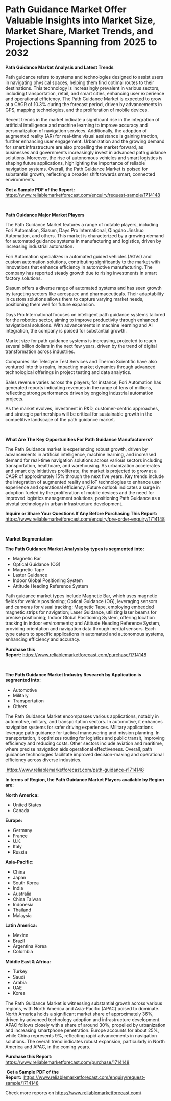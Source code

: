<p><h1>Path Guidance Market Offer Valuable Insights into Market Size, Market Share, Market Trends, and Projections Spanning from 2025 to 2032</h1></p><p><strong>Path Guidance Market Analysis and Latest Trends</strong></p>
<p><p>Path guidance refers to systems and technologies designed to assist users in navigating physical spaces, helping them find optimal routes to their destinations. This technology is increasingly prevalent in various sectors, including transportation, retail, and smart cities, enhancing user experience and operational efficiency. The Path Guidance Market is expected to grow at a CAGR of 10.3% during the forecast period, driven by advancements in GPS, mapping technologies, and the proliferation of mobile devices.</p><p>Recent trends in the market indicate a significant rise in the integration of artificial intelligence and machine learning to improve accuracy and personalization of navigation services. Additionally, the adoption of augmented reality (AR) for real-time visual assistance is gaining traction, further enhancing user engagement. Urbanization and the growing demand for smart infrastructure are also propelling the market forward, as businesses and governments increasingly invest in advanced path guidance solutions. Moreover, the rise of autonomous vehicles and smart logistics is shaping future applications, highlighting the importance of reliable navigation systems. Overall, the Path Guidance Market is poised for substantial growth, reflecting a broader shift towards smart, connected environments.</p></p>
<p><strong>Get a Sample PDF of the Report:&nbsp;</strong> <a href="https://www.reliablemarketforecast.com/enquiry/request-sample/1714148?utm_campaign=3132&utm_medium=2&utm_source=Github&utm_content=ia&utm_term=10032025&utm_id=path-guidance">https://www.reliablemarketforecast.com/enquiry/request-sample/1714148</a></p>
<p>&nbsp;</p>
<p><strong>Path Guidance Major Market Players</strong></p>
<p><p>The Path Guidance Market features a range of notable players, including Fori Automation, Siasum, Days Pro International, Qingdao Jinshuo Automation, and others. This market is characterized by a growing demand for automated guidance systems in manufacturing and logistics, driven by increasing industrial automation.</p><p>Fori Automation specializes in automated guided vehicles (AGVs) and custom automation solutions, contributing significantly to the market with innovations that enhance efficiency in automotive manufacturing. The company has reported steady growth due to rising investments in smart factory solutions.</p><p>Siasum offers a diverse range of automated systems and has seen growth by targeting sectors like aerospace and pharmaceuticals. Their adaptability in custom solutions allows them to capture varying market needs, positioning them well for future expansion.</p><p>Days Pro International focuses on intelligent path guidance systems tailored for the robotics sector, aiming to improve productivity through enhanced navigational solutions. With advancements in machine learning and AI integration, the company is poised for substantial growth.</p><p>Market size for path guidance systems is increasing, projected to reach several billion dollars in the next few years, driven by the trend of digital transformation across industries.</p><p>Companies like Teledyne Test Services and Thermo Scientific have also ventured into this realm, impacting market dynamics through advanced technological offerings in project testing and data analytics.</p><p>Sales revenue varies across the players; for instance, Fori Automation has generated reports indicating revenues in the range of tens of millions, reflecting strong performance driven by ongoing industrial automation projects.</p><p>As the market evolves, investment in R&D, customer-centric approaches, and strategic partnerships will be critical for sustainable growth in the competitive landscape of the path guidance market.</p></p>
<p>&nbsp;</p>
<p><strong>What Are The Key Opportunities For Path Guidance Manufacturers?</strong></p>
<p><p>The Path Guidance market is experiencing robust growth, driven by advancements in artificial intelligence, machine learning, and increased demand for real-time navigation solutions across various sectors including transportation, healthcare, and warehousing. As urbanization accelerates and smart city initiatives proliferate, the market is projected to grow at a CAGR of approximately 15% through the next five years. Key trends include the integration of augmented reality and IoT technologies to enhance user experience and operational efficiency. Future outlook indicates a surge in adoption fueled by the proliferation of mobile devices and the need for improved logistics management solutions, positioning Path Guidance as a pivotal technology in urban infrastructure development.</p></p>
<p><strong>Inquire or Share Your Questions If Any Before Purchasing This Report:</strong> <a href="https://www.reliablemarketforecast.com/enquiry/pre-order-enquiry/1714148?utm_campaign=3132&utm_medium=2&utm_source=Github&utm_content=ia&utm_term=10032025&utm_id=path-guidance">https://www.reliablemarketforecast.com/enquiry/pre-order-enquiry/1714148</a></p>
<p>&nbsp;</p>
<p><strong>Market Segmentation</strong></p>
<p><strong>The Path Guidance Market Analysis by types is segmented into:</strong></p>
<p><ul><li>Magnetic Bar</li><li>Optical Guidance (OG)</li><li>Magnetic Tape</li><li>Laster Guidance</li><li>Indoor Global Positioning System</li><li>Attitude Heading Reference System</li></ul></p>
<p><p>Path guidance market types include Magnetic Bar, which uses magnetic fields for vehicle positioning; Optical Guidance (OG), leveraging sensors and cameras for visual tracking; Magnetic Tape, employing embedded magnetic strips for navigation; Laser Guidance, utilizing laser beams for precise positioning; Indoor Global Positioning System, offering location tracking in indoor environments; and Attitude Heading Reference System, providing orientation and navigation data through inertial sensors. Each type caters to specific applications in automated and autonomous systems, enhancing efficiency and accuracy.</p></p>
<p><strong>Purchase this Report:&nbsp;</strong><a href="https://www.reliablemarketforecast.com/purchase/1714148?utm_campaign=3132&utm_medium=2&utm_source=Github&utm_content=ia&utm_term=10032025&utm_id=path-guidance">https://www.reliablemarketforecast.com/purchase/1714148</a></p>
<p>&nbsp;</p>
<p><strong>The Path Guidance Market Industry Research by Application is segmented into:</strong></p>
<p><ul><li>Automotive</li><li>Military</li><li>Transportation</li><li>Others</li></ul></p>
<p><p>The Path Guidance Market encompasses various applications, notably in automotive, military, and transportation sectors. In automotive, it enhances navigation systems for safer driving experiences. Military applications leverage path guidance for tactical maneuvering and mission planning. In transportation, it optimizes routing for logistics and public transit, improving efficiency and reducing costs. Other sectors include aviation and maritime, where precise navigation aids operational effectiveness. Overall, path guidance technologies facilitate improved decision-making and operational efficiency across diverse industries.</p></p>
<p><a href="https://www.reliablemarketforecast.com/path-guidance-r1714148?utm_campaign=3132&utm_medium=2&utm_source=Github&utm_content=ia&utm_term=10032025&utm_id=path-guidance">&nbsp;https://www.reliablemarketforecast.com/path-guidance-r1714148</a></p>
<p><strong>In terms of Region, the Path Guidance Market Players available by Region are:</strong></p>
<p>
    <p> <strong> North America: </strong>
        <ul>
            <li>United States</li>
            <li>Canada</li>
        </ul>
        </p> 
    <p> <strong> Europe: </strong>
        <ul>
            <li>Germany</li>
            <li>France</li>
            <li>U.K.</li>
            <li>Italy</li>
            <li>Russia</li>
        </ul>
        </p> 
    <p> <strong> Asia-Pacific: </strong>
        <ul>
            <li>China</li>
            <li>Japan</li>
            <li>South Korea</li>
            <li>India</li>
            <li>Australia</li>
            <li>China Taiwan</li>
            <li>Indonesia</li>
            <li>Thailand</li>
            <li>Malaysia</li>
        </ul>
        </p> 
    <p> <strong> Latin America: </strong>
        <ul>
            <li>Mexico</li>
            <li>Brazil</li>
            <li>Argentina Korea</li>
            <li>Colombia</li>
        </ul>
        </p> 
    <p> <strong> Middle East & Africa: </strong>
        <ul>
            <li>Turkey</li>
            <li>Saudi</li>
            <li>Arabia</li>
            <li>UAE</li>
            <li>Korea</li>
        </ul>
    </p>
    </p>
<p><p>The Path Guidance Market is witnessing substantial growth across various regions, with North America and Asia-Pacific (APAC) poised to dominate. North America holds a significant market share of approximately 36%, driven by advanced technology adoption and infrastructure development. APAC follows closely with a share of around 30%, propelled by urbanization and increasing smartphone penetration. Europe accounts for about 25%, while China represents 9%, reflecting rapid advancements in navigation solutions. The overall trend indicates robust expansion, particularly in North America and APAC, in the coming years.</p></p>
<p><strong>Purchase this Report: </strong><a href="https://www.reliablemarketforecast.com/purchase/1714148?utm_campaign=3132&utm_medium=2&utm_source=Github&utm_content=ia&utm_term=10032025&utm_id=path-guidance">https://www.reliablemarketforecast.com/purchase/1714148</a></p>
<p>&nbsp;<strong>Get a Sample PDF of the Report:&nbsp;&nbsp;</strong><a href="https://www.reliablemarketforecast.com/enquiry/request-sample/1714148?utm_campaign=3132&utm_medium=2&utm_source=Github&utm_content=ia&utm_term=10032025&utm_id=path-guidance">https://www.reliablemarketforecast.com/enquiry/request-sample/1714148</a></p>
<p><strong></strong></p>
<p>Check more reports on <a href="https://www.reliablemarketforecast.com/?utm_campaign=3132&utm_medium=2&utm_source=Github&utm_content=ia&utm_term=10032025&utm_id=path-guidance">https://www.reliablemarketforecast.com/</a></p>